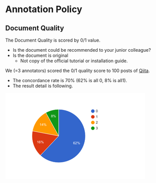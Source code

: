 # Annotation Policy

## Document Quality

The Document Quality is scored by 0/1 value. 

* Is the document could be recommended to your junior colleague?
* Is the document is original
  * Not copy of the official tutorial or installation guide.

We (=3 annotators) scored the 0/1 quality score to 100 posts of [Qiita](http://qiita.com/).

* The concordance rate is 70% (62% is all 0, 8% is all1).
* The result detail is following.

![../docs/annotation_result.png](../docs/annotation_result.png)
